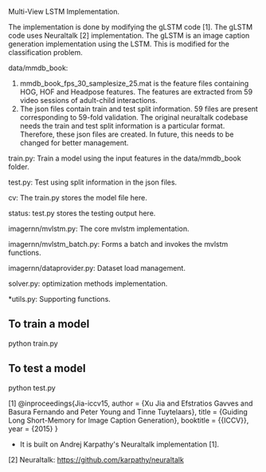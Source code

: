Multi-View LSTM Implementation.

The implementation is done by modifying the gLSTM code [1]. The gLSTM code uses Neuraltalk [2] implementation.  The gLSTM is an image caption generation implementation using the LSTM. This is modified for the classification problem. 

data/mmdb_book:
1. mmdb_book_fps_30_samplesize_25.mat is the feature files containing HOG, HOF and Headpose features. The features are extracted from 59 video sessions of adult-child interactions.
2. The json files contain train and test split information. 59 files are present corresponding to 59-fold validation. The original neuraltalk codebase needs the train and test split information is a particular format. Therefore, these json files are created. In future, this needs to be changed for better management.
 
train.py: Train a model using the input features in the data/mmdb_book folder.

test.py: Test using split information in the json  files.

cv: The train.py stores the model file here.

status: test.py stores the testing output here.

imagernn/mvlstm.py: The core mvlstm implementation.

imagernn/mvlstm_batch.py: Forms a batch and invokes the mvlstm functions.

imagernn/dataprovider.py: Dataset load management.

solver.py: optimization methods implementation.

*utils.py: Supporting functions.


To train a model
----------------
python train.py

To test a model
---------------
python test.py




[1]
@inproceedings{Jia-iccv15,
  author    = {Xu Jia and
               Efstratios Gavves and
               Basura Fernando and
               Peter Young and
               Tinne Tuytelaars},
  title     = {Guiding Long Short-Memory for Image Caption Generation},
  booktitle = {{ICCV}}, 
  year      = {2015}
}

* It is built on Andrej Karpathy's Neuraltalk implementation [1].


[2] Neuraltalk: https://github.com/karpathy/neuraltalk

